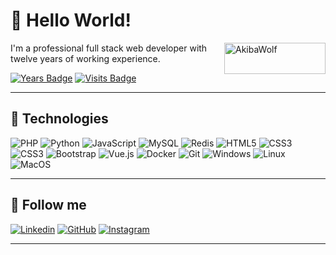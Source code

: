 # 🐺 Hello World!

<a href="https://akibawolf.github.io" target="_blank"><img src="https://akibawolf.github.io/images/logo-akibawolf.png" alt="AkibaWolf" align="right" width="162" height="50" /></a>

I'm a professional full stack web developer with twelve years of working experience.

[![Years Badge](https://badges.pufler.dev/years/AkibaWolf)](https://badges.pufler.dev/years/AkibaWolf)
[![Visits Badge](https://badges.pufler.dev/visits/AkibaWolf/AkibaWolf)](https://badges.pufler.dev/visits/AkibaWolf/AkibaWolf)

<hr>

## 🚀 Technologies

![PHP](https://img.shields.io/badge/-PHP-white?style=flat&logo=php)
![Python](https://img.shields.io/badge/-Python-white?style=flat&logo=python)
![JavaScript](https://img.shields.io/badge/-JavaScript-white?style=flat&logo=javascript)
![MySQL](https://img.shields.io/badge/-MySQL-white?style=flat&logo=mysql)
![Redis](https://img.shields.io/badge/-Redis-white?style=flat&logo=redis)
![HTML5](https://img.shields.io/badge/-HTML5-white?style=flat&logo=html5&logoColor=E34F26)
![CSS3](https://img.shields.io/badge/-CSS3-white?style=flat&logo=css3&logoColor=1572B6)
![CSS3](https://img.shields.io/badge/-Sass-white?style=flat&logo=sass&logoColor=1572B6)
![Bootstrap](https://img.shields.io/badge/-Bootstrap-white?style=flat&logo=bootstrap&logoColor=563D7C)
![Vue.js](https://img.shields.io/badge/-Vue.js-white?style=flat&logo=vue.js)
![Docker](https://img.shields.io/badge/Docker-white?style=flat&logo=docker)
![Git](https://img.shields.io/badge/-Git-white?style=flat&logo=git)
![Windows](https://img.shields.io/badge/-Windows-white?style=flat&logo=windows&logoColor=00A8E8)
![Linux](https://img.shields.io/badge/-Linux-white?style=flat&logo=linux&logoColor=F7B600)
![MacOS](https://img.shields.io/badge/-MacOS-white?style=flat&logo=apple&logoColor=888888)

<hr>

## 🔗 Follow me

[![Linkedin](https://img.shields.io/badge/-LinkedIn-blue?style=flat&logo=linkedin&logoColor=white&link=https://www.linkedin.com/in/dmitriy-ustinov/)](https://www.linkedin.com/in/dmitriy-ustinov/)
[![GitHub](https://img.shields.io/badge/-GitHub-lightgrey?style=flat&logo=github&logoColor=white&link=https://github.com/AkibaWolf/)](https://github.com/AkibaWolf/)
[![Instagram](https://img.shields.io/badge/-Instagram-orange?style=flat&logo=instagram&logoColor=white&link=https://www.instagram.com/akibawolf/)](https://www.instagram.com/akibawolf/)

<hr>
